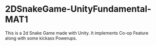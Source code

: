 # 2DSnakeGame-UnityFundamental-MAT1
This is a 2d Snake Game made with Unity. It implements Co-op Feature along with some kickass Powerups.


